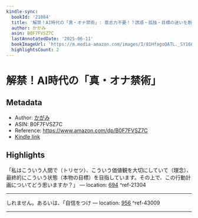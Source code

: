 ```yaml
---
kindle-sync:
  bookId: '21084'
  title: '解禁！AI時代の「真・オナ禁術」: 意志力不要！？誘惑・孤独・目標の迷いを断ち切る「AI対話」戦略'
  author: かがみ
  asin: B0F7FVSZ7C
  lastAnnotatedDate: '2025-06-11'
  bookImageUrl: 'https://m.media-amazon.com/images/I/81HfagoQATL._SY160.jpg'
  highlightsCount: 2
---
```

# 解禁！AI時代の「真・オナ禁術」
## Metadata
* Author: [かがみ](https://www.amazon.comundefined)
* ASIN: B0F7FVSZ7C
* Reference: https://www.amazon.com/dp/B0F7FVSZ7C
* [Kindle link](kindle://book?action=open&asin=B0F7FVSZ7C)

## Highlights
「私はこういう人間で（トリセツ）、こういう価値観を大切にしていて（理念）、最終的にこういう状態（本物の目標）を目指しています。その上で、この行動計画についてどう思いますか？」 — location: [694](kindle://book?action=open&asin=B0F7FVSZ7C&location=694) ^ref-21304

---
しれません。あるいは、「自信をつけ — location: [956](kindle://book?action=open&asin=B0F7FVSZ7C&location=956) ^ref-43009

---
